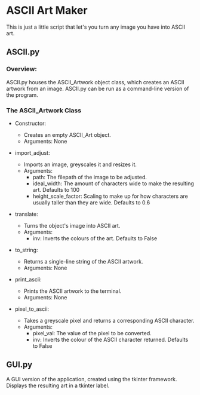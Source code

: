 # ASCII Art Maker

This is just a little script that let's you turn any image you have into ASCII art.

## ASCII.py

### Overview:
ASCII.py houses the ASCII_Artwork object class, which creates an ASCII artwork from an image.
ASCII.py can be run as a command-line version of the program.

### The ASCII_Artwork Class

- Constructor:
  - Creates an empty ASCII_Art object.
  - Arguments: None

- import_adjust:
  - Imports an image, greyscales it and resizes it.
  - Arguments:
    - path: The filepath of the image to be adjusted.
    - ideal_width: The amount of characters wide to make the resulting art. Defaults to 100
    - height_scale_factor: Scaling to make up for how characters are usually taller than they are wide. Defaults to 0.6

- translate:
  - Turns the object's image into ASCII art.
  - Arguments:
    - inv: Inverts the colours of the art. Defaults to False

- to_string:
  - Returns a single-line string of the ASCII artwork.
  - Arguments: None
 
- print_ascii:
  - Prints the ASCII artwork to the terminal.
  - Arguments: None
 
- pixel_to_ascii:
  - Takes a greyscale pixel and returns a corresponding ASCII character.
  - Arguments:
    - pixel_val: The value of the pixel to be converted.
    - inv: Inverts the colour of the ASCII character returned. Defaults to False

## GUI.py

A GUI version of the application, created using the tkinter framework.
Displays the resulting art in a tkinter label. 
